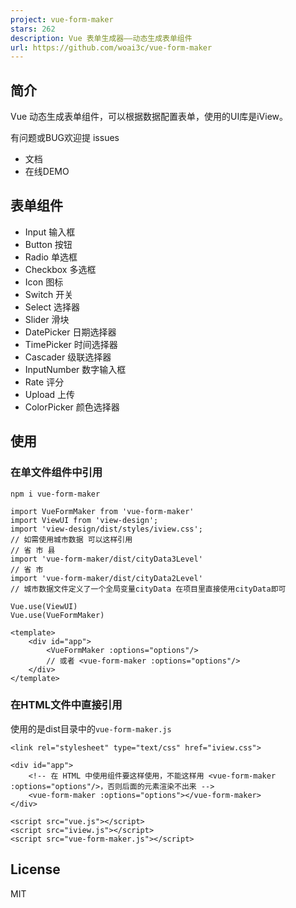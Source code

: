 ```yaml
---
project: vue-form-maker
stars: 262
description: Vue 表单生成器——动态生成表单组件
url: https://github.com/woai3c/vue-form-maker
---
```


简介
--

Vue 动态生成表单组件，可以根据数据配置表单，使用的UI库是iView。

有问题或BUG欢迎提 issues

-   文档
-   在线DEMO

表单组件
----

-   Input 输入框
-   Button 按钮
-   Radio 单选框
-   Checkbox 多选框
-   Icon 图标
-   Switch 开关
-   Select 选择器
-   Slider 滑块
-   DatePicker 日期选择器
-   TimePicker 时间选择器
-   Cascader 级联选择器
-   InputNumber 数字输入框
-   Rate 评分
-   Upload 上传
-   ColorPicker 颜色选择器

使用
--

### 在单文件组件中引用

```
npm i vue-form-maker
```

```
import VueFormMaker from 'vue-form-maker'
import ViewUI from 'view-design';
import 'view-design/dist/styles/iview.css';
// 如需使用城市数据 可以这样引用
// 省 市 县
import 'vue-form-maker/dist/cityData3Level'
// 省 市
import 'vue-form-maker/dist/cityData2Level'
// 城市数据文件定义了一个全局变量cityData 在项目里直接使用cityData即可

Vue.use(ViewUI)
Vue.use(VueFormMaker)
```

```
<template>
    <div id="app">
        <VueFormMaker :options="options"/>
        // 或者 <vue-form-maker :options="options"/>
    </div>
</template>
```

### 在HTML文件中直接引用

使用的是dist目录中的`vue-form-maker.js`

```
<link rel="stylesheet" type="text/css" href="iview.css">
```

```
<div id="app">
    <!-- 在 HTML 中使用组件要这样使用，不能这样用 <vue-form-maker :options="options"/>，否则后面的元素渲染不出来 -->
    <vue-form-maker :options="options"></vue-form-maker>
</div>
```

```
<script src="vue.js"></script>
<script src="iview.js"></script>
<script src="vue-form-maker.js"></script>
```

License
-------

MIT
